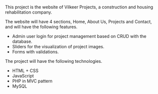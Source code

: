 This project is the website of Vilkeer Projects, a construction and housing rehabilitation company.

The website will have 4 sections, Home, About Us, Projects and Contact, and will have the following features.

- Admin user login for project management based on CRUD with the database.
- Sliders for the visualization of project images.
- Forms with validations.

The project will have the following technologies.

- HTML + CSS
- JavaScript
- PHP in MVC pattern
- MySQL
